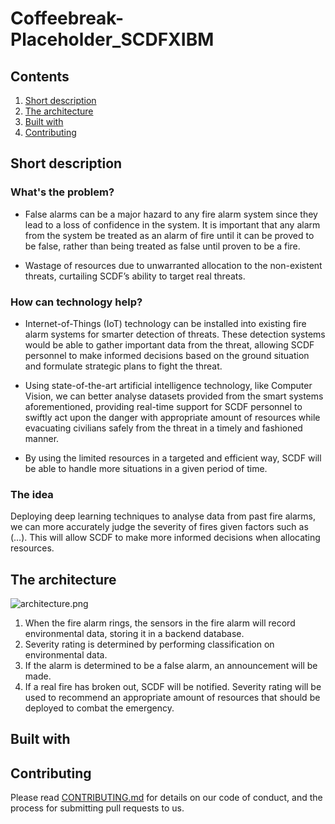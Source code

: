 # Coffeebreak-Placeholder_SCDFXIBM

## Contents

1. [Short description](#short-description)
1. [The architecture](#the-architecture)
1. [Built with](#built-with)
1. [Contributing](#contributing)

## Short description

### What's the problem?
* False alarms can be a major hazard to any fire alarm system since they lead to a loss of confidence in the system. It is important that any alarm from the system be treated as an alarm of fire until it can be proved to be false, rather than being treated as false until proven to be a fire. 

* Wastage of resources due to unwarranted allocation to the non-existent threats, curtailing SCDF’s ability to target real threats. 

### How can technology help?
* Internet-of-Things (IoT) technology can be installed into existing fire alarm systems for smarter detection of threats. These detection systems would be able to gather important data from the threat, allowing SCDF personnel to make informed decisions based on the ground situation and formulate strategic plans to fight the threat.  

* Using state-of-the-art artificial intelligence technology, like Computer Vision, we can better analyse datasets provided from the smart systems aforementioned, providing real-time support for SCDF personnel to swiftly act upon the danger with appropriate amount of resources while evacuating civilians safely from the threat in a timely and fashioned manner. 

* By using the limited resources in a targeted and efficient way, SCDF will be able to handle more situations in a given period of time. 



### The idea
Deploying deep learning techniques to analyse data from past fire alarms, we can more accurately judge the severity of fires given factors such as (…). This will allow SCDF to make more informed decisions when allocating resources.  

## The architecture

![architecture.png](https://github.com/jasperosy/Coffeebreak-Placeholder_SCDFXIBM/blob/master/architecture.png)

1. When the fire alarm rings, the sensors in the fire alarm will record environmental data, storing it in a backend database. 
2. Severity rating is determined by performing classification on environmental data. 
3. If the alarm is determined to be a false alarm, an announcement will be made. 
4. If a real fire has broken out, SCDF will be notified. Severity rating will be used to recommend an appropriate amount of resources that should be deployed to combat the emergency.  

## Built with

## Contributing
Please read [CONTRIBUTING.md](CONTRIBUTING.md) for details on our code of conduct, and the process for submitting pull requests to us.
